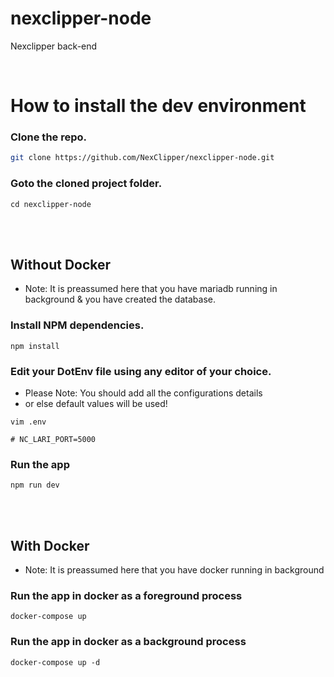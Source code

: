 # nexclipper-node

Nexclipper back-end

<br/>

# How to install the dev environment

### Clone the repo.

```bash
git clone https://github.com/NexClipper/nexclipper-node.git
```

### Goto the cloned project folder.

```shell
cd nexclipper-node
```

<br /><br />

## Without Docker

- Note: It is preassumed here that you have mariadb running in background & you have created the database.

### Install NPM dependencies.

```shell
npm install
```

### Edit your DotEnv file using any editor of your choice.

- Please Note: You should add all the configurations details
- or else default values will be used!

```shell
vim .env
```

```
# NC_LARI_PORT=5000
```

### Run the app

```shell
npm run dev
```

<br /><br />

## With Docker

- Note: It is preassumed here that you have docker running in background

### Run the app in docker as a foreground process

```shell
docker-compose up
```

### Run the app in docker as a background process

```shell
docker-compose up -d
```

